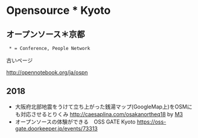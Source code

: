 # Opensource * Kyoto
## オープンソース＊京都

     * = Conference, People Network

古いページ

http://opennotebook.org/ja/ospn


## 2018
- 大阪府北部地震をうけて立ち上がった銭湯マップ(GoogleMap上)をOSMにも対応させるとりくみ http://caesaplina.com/osakanortheq18 by <a href="http://caesaplina.com/M3">M3</a>
- オープンソースの体験ができる　OSS GATE Kyoto https://oss-gate.doorkeeper.jp/events/73313
